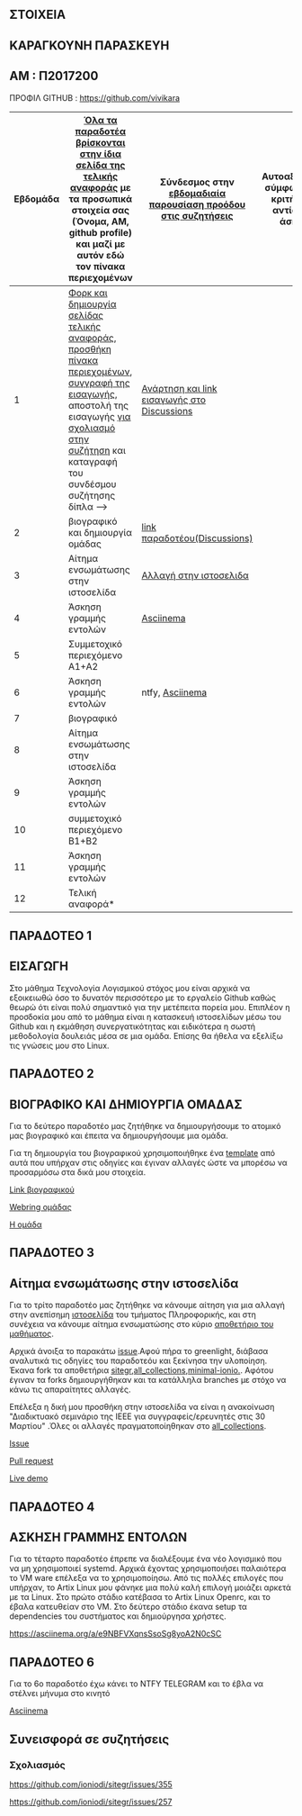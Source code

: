 ##  ΣΤΟΙΧΕΙΑ 
## ΚΑΡΑΓΚΟΥΝΗ ΠΑΡΑΣΚΕΥΗ
## ΑΜ : Π2017200 
ΠΡΟΦΙΛ  GITHUB : https://github.com/vivikara 


| Εβδομάδα | [Όλα τα παραδοτέα βρίσκονται στην ίδια σελίδα της τελικής αναφοράς](https://courses-ionio.github.io/help/deliverables/) με τα προσωπικά στοιχεία σας (Όνομα, ΑΜ, github profile) και μαζί με αυτόν εδώ τον πίνακα περιεχομένων | Σύνδεσμος στην [εβδομαδιαία παρουσίαση προόδου στις συζητήσεις](https://github.com/courses-ionio/help/discussions/categories/show-and-tell) | Αυτοαξιολόγηση σύμφωνα με τα κριτήρια της αντίστοιχης άσκησης 
| --- | --- | --- | --- |
| 1 | [Φορκ και δημιουργία σελίδας τελικής αναφοράς](https://courses-ionio.github.io/help/guide/), [προσθήκη πίνακα περιεχομένων](https://raw.githubusercontent.com/courses-ionio/sw/master/README.md), [συγγραφή της εισαγωγής](https://courses-ionio.github.io/help/intro/), αποστολή της εισαγωγής [για σχολιασμό στην συζήτηση](https://github.com/courses-ionio/help/discussions/categories/show-and-tell) και καταγραφή του συνδέσμου συζήτησης δίπλα -->| [Ανάρτηση και link εισαγωγής στο Discussions](https://github.com/courses-ionio/help/discussions/109) | | 
| 2 | βιογραφικό και δημιουργία ομάδας | [link παραδοτέου(Discussions)](https://github.com/courses-ionio/help/discussions/235) | |
| 3 | Αίτημα ενσωμάτωσης στην ιστοσελίδα | [Αλλαγή στην ιστοσελιδα](https://github.com/ioniodi/sitegr/issues/392) | |
| 4 | Άσκηση γραμμής εντολών | [Asciinema](https://asciinema.org/a/e9NBFVXqnsSsoSg8yoA2N0cSC) | |
| 5 | Συμμετοχικό περιεχόμενο A1+A2 | | |
| 6 | Άσκηση γραμμής εντολών | ntfy, [Asciinema](https://asciinema.org/a/2sSmlzn06sZL52oO5L2WTMPs6) | |
| 7 | βιογραφικό | | |
| 8 | Αίτημα ενσωμάτωσης στην ιστοσελίδα | | |
| 9 | Άσκηση γραμμής εντολών | | |
| 10 | συμμετοχικό περιεχόμενο B1+B2 | | |
| 11 | Άσκηση γραμμής εντολών | | |
| 12 | Τελική αναφορά* | | |


## ΠΑΡΑΔΟΤΕΟ 1

## ΕΙΣΑΓΩΓΗ

Στο μάθημα Τεχνολογία Λογισμικού στόχος μου είναι αρχικά να εξοικειωθώ όσο το δυνατόν περισσότερο με το εργαλείο Github καθώς θεωρώ ότι είναι πολύ σημαντικό για την μετέπειτα πορεία μου. Επιπλέον η προσδοκία μου από το μάθημα είναι  η κατασκευή ιστοσελίδων μέσω  του Github και η εκμάθηση συνεργατικότητας και ειδικότερα η σωστή μεθοδολογία δουλειάς μέσα σε μια ομάδα. Επίσης θα ήθελα  να εξελίξω τις γνώσεις μου στο Linux. 









## ΠΑΡΑΔΟΤΕΟ 2 

## ΒΙΟΓΡΑΦΙΚΟ ΚΑΙ ΔΗΜΙΟΥΡΓΙΑ ΟΜΑΔΑΣ 

Για το δεύτερο παραδοτέο μας ζητήθηκε να δημιουργήσουμε το ατομικό μας βιογραφικό και έπειτα να δημιουργήσουμε μια ομάδα.

Για τη δημιουργία του βιογραφικού χρησιμοποιήθηκε ένα [template](https://github.com/sharu725/online-cv) από αυτά που υπήρχαν στις οδηγίες και έγιναν αλλαγές ώστε να μπορέσω να προσαρμόσω στα δικά μου στοιχεία.

[Link βιογραφικού](https://vivikara.github.io/online-cv/)

[Webring ομάδας](https://swkey.netlify.app/)

[H ομάδα](https://github.com/SWkey)




## ΠΑΡΑΔΟΤΕΟ 3 

## Αίτημα ενσωμάτωσης στην ιστοσελίδα 

Για το τρίτο παραδοτέο μας ζητήθηκε να κάνουμε αίτηση για μια αλλαγή στην ανεπίσημη [ιστοσελίδα](https://epic-hamilton-da9ac8.netlify.app/) του τμήματος Πληροφορικής, και στη συνέχεια να κάνουμε αίτημα ενσωματώσης στο κύριο [αποθετήριο του μαθήματος](https://github.com/ioniodi/sitegr).

Αρχικά άνοιξα το παρακάτω [issue](https://github.com/ioniodi/sitegr/issues/392).Αφού πήρα το greenlight, διάβασα αναλυτικά τις οδηγίες του παραδοτεόυ και ξεκίνησα την υλοποίηση. Έκανα fork τα αποθετήρια [sitegr](https://github.com/vivikara/sitegr),[all_collections](https://github.com/vivikara/all_collections),[minimal-ionio.](https://github.com/vivikara/minimal-ionio). Αφότου έγιναν τα forks δημιουργήθηκαν και τα κατάλληλα branches με στόχο να κάνω τις απαραίτητες αλλαγές. 



Επέλεξα η δική μου προσθήκη στην ιστοσελίδα να είναι η ανακοίνωση "Διαδικτυακό σεμινάριο της IEEE για συγγραφείς/ερευνητές στις 30 Μαρτίου" .Όλες οι αλλαγές πραγματοποίηθηκαν στο [all_collections](https://github.com/vivikara/all_collections/tree/p2017200).

[Issue](https://github.com/ioniodi/sitegr/issues/392) 

[Pull request](https://github.com/ioniodi/all_collections/pull/63)

[Live demo](https://625000b24dad485759dd0367--adorable-medovik-d1a20a.netlify.app/posts/2022/03/28/diadiktiako-seminario-tis-ieee-gia-sygrafis-stis-30-martiou/)




## ΠΑΡΑΔΟΤΕΟ 4

## ΑΣΚΗΣΗ ΓΡΑΜΜΗΣ ΕΝΤΟΛΩΝ

Για το τέταρτο παραδοτέο έπρεπε να διαλέξουμε ένα νέο λογισμικό που να μη χρησιμοποιεί systemd. Αρχικά έχοντας χρησιμοποιήσει παλαιότερα το VM ware επέλεξα να το χρησιμοποίησω. Από τις πολλές επιλογές που υπήρχαν, το Artix Linux μου φάνηκε μια πολύ καλή επιλογή μοιάζει αρκετά με τα Linux. Στο πρώτο στάδιο κατέβασα το Artix Linux Openrc, και το έβαλα κατευθείαν στο VM. Στο δεύτερο στάδιο έκανα setup τα dependencies του συστήματος και δημιούργησα χρήστες. 

https://asciinema.org/a/e9NBFVXqnsSsoSg8yoA2N0cSC



## ΠΑΡΑΔΟΤΕΟ 6

Για το 6ο παραδοτέο έχω κάνει το NTFY TELEGRAM και το έβλα να στέλνει μήνυμα στο κινητό

[Asciinema](https://asciinema.org/a/2sSmlzn06sZL52oO5L2WTMPs6)


## Συνεισφορά σε συζητήσεις

### Σχολιασμός 
https://github.com/ioniodi/sitegr/issues/355

https://github.com/ioniodi/sitegr/issues/257












